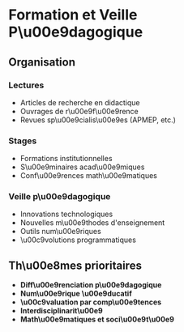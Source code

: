 # Formation et Veille P\u00e9dagogique

## Organisation

### Lectures
- Articles de recherche en didactique
- Ouvrages de r\u00e9f\u00e9rence
- Revues sp\u00e9cialis\u00e9es (APMEP, etc.)

### Stages
- Formations institutionnelles
- S\u00e9minaires acad\u00e9miques
- Conf\u00e9rences math\u00e9matiques

### Veille p\u00e9dagogique
- Innovations technologiques
- Nouvelles m\u00e9thodes d'enseignement
- Outils num\u00e9riques
- \u00c9volutions programmatiques

## Th\u00e8mes prioritaires

- **Diff\u00e9renciation p\u00e9dagogique**
- **Num\u00e9rique \u00e9ducatif**
- **\u00c9valuation par comp\u00e9tences**
- **Interdisciplinarit\u00e9**
- **Math\u00e9matiques et soci\u00e9t\u00e9**
